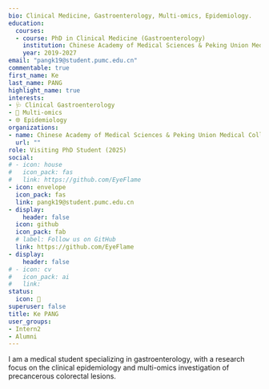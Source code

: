 ```yaml
---
bio: Clinical Medicine, Gastroenterology, Multi-omics, Epidemiology.
education:
  courses:
  - course: PhD in Clinical Medicine (Gastroenterology)
    institution: Chinese Academy of Medical Sciences & Peking Union Medical College
    year: 2019-2027
email: "pangk19@student.pumc.edu.cn"
commentable: true
first_name: Ke
last_name: PANG
highlight_name: true
interests:
- 🩺 Clinical Gastroenterology
- 🦠 Multi-omics
- 🌐 Epidemiology
organizations:
- name: Chinese Academy of Medical Sciences & Peking Union Medical College
  url: ""
role: Visiting PhD Student (2025)
social:
# - icon: house
#   icon_pack: fas
#   link: https://github.com/EyeFlame
- icon: envelope
  icon_pack: fas
  link: pangk19@student.pumc.edu.cn
- display:
    header: false
  icon: github
  icon_pack: fab
  # label: Follow us on GitHub
  link: https://github.com/EyeFlame
- display:
    header: false
# - icon: cv
#   icon_pack: ai
#   link: 
status:
  icon: 👻
superuser: false
title: Ke PANG
user_groups:
- Intern2
- Alumni
---
```


I am a medical student specializing in gastroenterology, with a research focus on the clinical epidemiology and multi-omics investigation of precancerous colorectal lesions.
 

